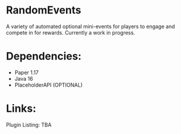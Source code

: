 # RandomEvents
A variety of automated optional mini-events for players to engage and compete in for rewards. Currently a work in progress.

# Dependencies:
- Paper 1.17
- Java 16
- PlaceholderAPI (OPTIONAL)

# Links:
Plugin Listing: TBA